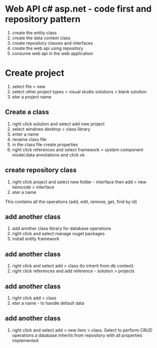 Web API c# asp.net - code first and repository pattern
=======================================================

1. create the entity class
2. create the data context class
3. create repository classes and interfaces
4. create the web api using repository
5. consume web api in the web application

Create project
==============
1. select file > new
2. select other project types > visual studio solutions > blank solution
3. eter a project name

Create a class
--------------
1. right click solution and select add new project
2. select windows desktop > class library
3. enter a name
4. rename class file
5. in the class file create properties
6. right click references and select framework > system component model.data annotations and click ok

create repository class
-----------------------
1. right click project and select new folder - interface then add > new itemcode > interface
2. eter a name

This contains all the operations (add, edit, remove, get, find by id)

add another class
-----------------
1. add another class library for database operations
2. right click and select manage nuget packages
3. install entity framework

add another class
-----------------
1. right click and select add > class (to inherit from db context)
2. right click references and add reference - solution > projects

add another class
-------------------
1. right click add > class
2. eter a name - to handle default data

add another class
-----------------
1. right click and select add > new item > class. Select to perform CRUD operations a database inherits from repository with all properties implemented
